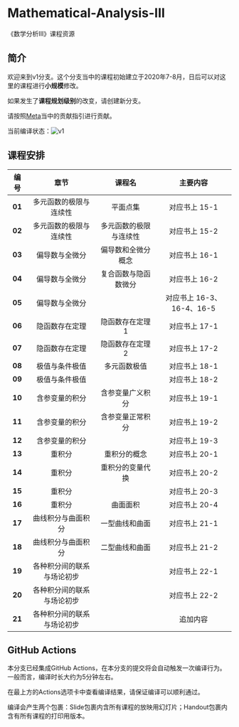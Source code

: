 # Mathematical-Analysis-III
《数学分析III》课程资源

## 简介

欢迎来到v1分支。这个分支当中的课程初始建立于2020年7-8月，日后可以对这里的课程进行**小规模**修改。

如果发生了**课程规划级别**的改变，请创建新分支。

请按照[Meta](https://github.com/SDCS-MOOC/Meta)当中的贡献指引进行贡献。

当前编译状态：![v1](https://github.com/SDCS-MOOC/Mathematical-Analysis-III/workflows/v1/badge.svg?branch=v1&event=push)

## 课程安排

| 编号 | 章节 | 课程名 | 主要内容 |
|:---:|:---:|:------:|:-------:|
|**01**|多元函数的极限与连续性|平面点集|对应书上 15-1|
|**02**|多元函数的极限与连续性|多元函数的极限与连续性|对应书上 15-2|
|**03**|偏导数与全微分|偏导数和全微分概念|对应书上 16-1|
|**04**|偏导数与全微分|复合函数与隐函数微分|对应书上 16-2|
|**05**|偏导数与全微分| |对应书上 16-3、16-4、16-5|
|**06**|隐函数存在定理|隐函数存在定理1|对应书上 17-1|
|**07**|隐函数存在定理|隐函数存在定理2|对应书上 17-2|
|**08**|极值与条件极值|多元函数极值|对应书上 18-1|
|**09**|极值与条件极值| |对应书上 18-2|
|**10**|含参变量的积分|含参变量广义积分|对应书上 19-1|
|**11**|含参变量的积分|含参变量正常积分|对应书上 19-2|
|**12**|含参变量的积分| |对应书上 19-3|
|**13**|重积分|重积分的概念|对应书上 20-1|
|**14**|重积分|重积分的变量代换|对应书上 20-2|
|**15**|重积分| |对应书上 20-3|
|**16**|重积分|曲面面积|对应书上 20-4|
|**17**|曲线积分与曲面积分|一型曲线和曲面|对应书上 21-1|
|**18**|曲线积分与曲面积分|二型曲线和曲面|对应书上 21-2|
|**19**|各种积分间的联系与场论初步| |对应书上 22-1|
|**20**|各种积分间的联系与场论初步| |对应书上 22-2|
|**21**|各种积分间的联系与场论初步| |追加内容|

## GitHub Actions

本分支已经集成GitHub Actions，在本分支的提交将会自动触发一次编译行为。一般而言，编译时长大约为5分钟左右。

在最上方的Actions选项卡中查看编译结果，请保证编译可以顺利通过。

编译会产生两个包裹：Slide包裹内含所有课程的放映用幻灯片；Handout包裹内含有所有课程的打印用版本。
